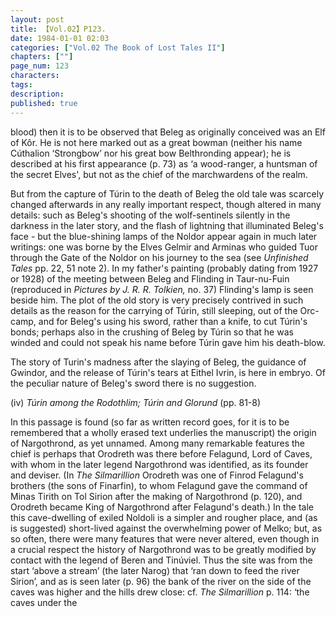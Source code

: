 ```yaml
---
layout: post
title: 【Vol.02】P123.
date: 1984-01-01 02:03
categories: ["Vol.02 The Book of Lost Tales II"]
chapters: [""]
page_num: 123
characters: 
tags: 
description: 
published: true
---
```


<p style="text-indent: 0;">
blood) then it is to be observed that Beleg as originally conceived was an Elf of Kôr. He is not here marked out as a great bowman (neither his name Cúthalion ‘Strongbow’ nor his great bow Belthronding appear); he is described at his first appearance (p. 73) as ‘a wood-ranger, a huntsman of the secret Elves', but not as the chief of the marchwardens of the realm.
</p>

But from the capture of Túrin to the death of Beleg the old tale was scarcely changed afterwards in any really important respect, though altered in many details: such as Beleg's shooting of the wolf-sentinels silently in the darkness in the later story, and the flash of lightning that illuminated Beleg's face - but the blue-shining lamps of the Noldor appear again in much later writings: one was borne by the Elves Gelmir and Arminas who guided Tuor through the Gate of the Noldor on his journey to the sea (see <I>Unfinished Tales</I> pp. 22, 51 note 2). In my father's painting (probably dating from 1927 or 1928) of the meeting between Beleg and Flinding in Taur-nu-Fuin (reproduced in <I>Pictures by J. R. R. Tolkien,</I> no. 37) Flinding's lamp is seen beside him. The plot of the old story is very precisely contrived in such details as the reason for the carrying of Túrin, still sleeping, out of the Orc-camp, and for Beleg's using his sword, rather than a knife, to cut Túrin's bonds; perhaps also in the crushing of Beleg by Túrin so that he was winded and could not speak his name before Túrin gave him his death-blow.

The story of Turin's madness after the slaying of Beleg, the guidance of Gwindor, and the release of Túrin's tears at Eithel Ivrin, is here in embryo. Of the peculiar nature of Beleg's sword there is no suggestion.

(iv)     <I>Túrin among the Rodothlim; Túrin and Glorund</I> (pp. 81-8)

In this passage is found (so far as written record goes, for it is to be remembered that a wholly erased text underlies the manuscript) the origin of Nargothrond, as yet unnamed. Among many remarkable features the chief is perhaps that Orodreth was there before Felagund, Lord of Caves, with whom in the later legend Nargothrond was identified, as its founder and deviser. (In <I>The Silmarillion</I> Orodreth was one of Finrod Felagund's brothers (the sons of Finarfin), to whom Felagund gave the command of Minas Tirith on Tol Sirion after the making of Nargothrond (p. 120), and Orodreth became King of Nargothrond after Felagund's death.) In the tale this cave-dwelling of exiled Noldoli is a simpler and rougher place, and (as is suggested) short-lived against the overwhelming power of Melko; but, as so often, there were many features that were never altered, even though in a crucial respect the history of Nargothrond was to be greatly modified by contact with the legend of Beren and Tinúviel. Thus the site was from the start ‘above a stream’ (the later Narog) that ‘ran down to feed the river Sirion’, and as is seen later (p. 96) the bank of the river on the side of the caves was higher and the hills drew close: cf. <I>The Silmarillion</I> p. 114: ‘the caves under the

